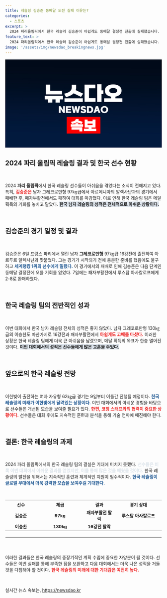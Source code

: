 ```yaml
---
title: 레슬링 김승준 동메달 도전 실패 이유는?
categories:
  - 스포츠
excerpt: >
  2024 파리올림픽에서 한국 레슬러 김승준이 아쉽게도 동메달 결정전 진출에 실패했습니다. 세계랭킹 1위와의 대결에 이어 패자부활전에서 완패, 한국 레슬링의 꿈은 막을 내렸습니다.
feature_text: >
  2024 파리올림픽에서 한국 레슬러 김승준이 아쉽게도 동메달 결정전 진출에 실패했습니다. 세계랭킹 1위와의 대결에 이어 패자부활전에서 완패, 한국 레슬링의 꿈은 막을 내렸습니다.
image: '/assets/img/newsdao_breakingnews.jpg'
---
```


<p><img src="/assets/img/newsdao_breakingnews.jpg" alt="ontimetimes 속보" /></p>

<h2 data-ke-size="size26">2024 파리 올림픽 레슬링 결과 및 한국 선수 현황</h2>

<p data-ke-size="size16">&nbsp;</p>

<p>2024 <b>파리 올림픽</b>에서 한국 레슬링 선수들이 아쉬움을 겪었다는 소식이 전해지고 있다. 특히, <b><span style="color: #ee2323;">김승준은</span></b> 남자 그레코로만형 97kg급에서 아르메니아의 알렉사냔과의 경기에서 패배한 후, 패자부활전에서도 패하여 대회를 마감했다. 이로 인해 한국 레슬링 팀은 메달 획득의 기회를 놓치고 말았다. <b><span style="background-color: #21538527;">한국 남자 레슬링의 성적은 전체적으로 아쉬운 상황이다.</span></b></p>

<p data-ke-size="size16">&nbsp;</p>

<h2>김승준의 경기 일정 및 결과</h2>

<p data-ke-size="size16">&nbsp;</p>

<p>김승준은 6일 프랑스 파리에서 열린 남자 <b>그레코로만형</b> 97kg급 16강전에 출전하여 아르투르 알렉사냔과 맞붙었다. 그는 경기가 시작되기 전에 충분한 준비를 했음에도 불구하고 <b><span style="color: #1a5490;">세계랭킹 1위의 선수에게 밀렸다.</span></b> 이 경기에서의 패배로 인해 김승준은 다음 단계인 동메달 결정전에 오를 기회를 잃었다. 7일에는 패자부활전에서 루스탐 아사칼로프에게 2-8로 완패하였다. </p>

<p data-ke-size="size16">&nbsp;</p>

<h2>한국 레슬링 팀의 전반적인 성과</h2>

<p data-ke-size="size16">&nbsp;</p>

<p>이번 대회에서 한국 남자 레슬링 전체의 성적은 좋지 않았다. 남자 그레코로만형 130㎏급의 이승찬도 마찬가지로 16강전과 패자부활전에서 <b><span style="color: #ee2323;">아쉽게도 고배를 마셨다.</span></b> 이러한 상황은 한국 레슬링 팀에게 더욱 큰 아쉬움을 남겼으며, 메달 획득의 목표가 한층 멀어진 것이다. <b><span style="background-color: #21538527;">이번 대회에서의 성적은 선수들에게 많은 교훈을 주었다.</span></b> </p>

<p data-ke-size="size16">&nbsp;</p>

<h2>앞으로의 한국 레슬링 전망</h2>

<p data-ke-size="size16">&nbsp;</p>

<p>이한빛이 출전하는 여자 자유형 62㎏급 경기는 9일부터 이틀간 진행될 예정이다. <b><span style="color: #1a5490;">한국 레슬링의 미래가 이한빛에게 달려있는 상황이다.</span></b> 이번 대회에서의 아쉬운 경험을 바탕으로 선수들은 개선된 모습을 보여줄 필요가 있다. <b><span style="color: #ee2323;">한편, 코칭 스태프와의 협력이 중요한 상황이다.</span></b> 선수들은 대회 후에도 지속적인 훈련과 분석을 통해 기술 연마에 매진해야 한다.</p>

<p data-ke-size="size16">&nbsp;</p>

<h2>결론: 한국 레슬링의 과제</h2>

<p data-ke-size="size16">&nbsp;</p>

<p>2024 파리 올림픽에서의 한국 레슬링 팀의 결실은 기대에 미치지 못했다. <b><span style="color: #21538527;">선수들은 비록 이번 대회에서 아쉬운 결과를 얻었지만, 이를 통해 많은 것을 배웠을 것이다.</span></b> 한국 레슬링의 발전을 위해서는 지속적인 훈련과 체계적인 지원이 필수적이다. <b><span style="color: #1a5490;">한국 레슬링이 글로벌 무대에서 더욱 강력한 모습을 보여주길 기대한다.</span></b></p>

<p data-ke-size="size16">&nbsp;</p>

<table style="width: 100%; border-spacing: 0;">
    <tr>
        <th style="width: 20%; text-align: center;">선수</th>
        <th style="width: 30%; text-align: center;">체급</th>
        <th style="width: 20%; text-align: center;">결과</th>
        <th style="width: 30%; text-align: center;">경기 상대</th>
    </tr>
    <tr>
        <td style="text-align: center; height: 17px;"><b>김승준</b></td>
        <td style="text-align: center; height: 17px;"><b>97kg</b></td>
        <td style="text-align: center; height: 17px;"><b>패자부활전 탈락</b></td>
        <td style="text-align: center; height: 17px;"><b>루스탐 아사칼로프</b></td>
    </tr>
    <tr>
        <td style="text-align: center; height: 17px;"><b>이승찬</b></td>
        <td style="text-align: center; height: 17px;"><b>130kg</b></td>
        <td style="text-align: center; height: 17px;"><b>16강전 탈락</b></td>
        <td style="text-align: center; height: 17px;"><b></b></td>
    </tr>
</table>

<hr style="border: 1px solid #e3e3e3; margin: 20px 0;"> 

<p data-ke-size="size16">&nbsp;</p>

<p>이러한 결과들은 한국 레슬링의 중장기적인 계획 수립에 중요한 자양분이 될 것이다. 선수들은 이번 실패를 통해 부족한 점을 보완하고 다음 대회에서는 더욱 나은 성적을 거둘 것을 다짐해야 할 것이다. <b><span style="color: #ee2323;">한국 레슬링의 미래에 대한 기대감은 여전히 높다.</span></b></p>

<p data-ke-size="size16">&nbsp;</p>
실시간 뉴스 속보는, <a href="https://newsdao.kr" rel="dofollow">https://newsdao.kr</a>


